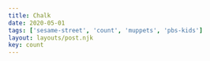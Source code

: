 ```yaml
---
title: Chalk
date: 2020-05-01
tags: ['sesame-street', 'count', 'muppets', 'pbs-kids']
layout: layouts/post.njk
key: count
---
```


